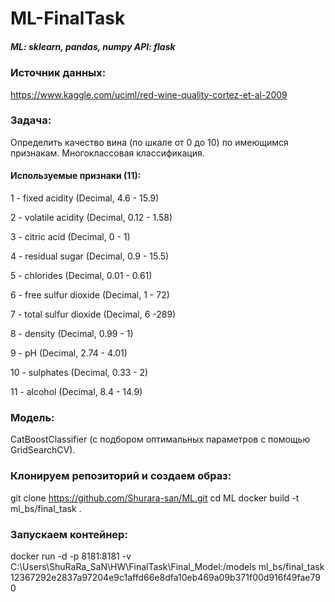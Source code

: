 # ML-FinalTask

##### ML: sklearn, pandas, numpy API: flask

### Источник данных: 
https://www.kaggle.com/uciml/red-wine-quality-cortez-et-al-2009

### Задача:
Определить качество вина (по шкале от 0 до 10) по имеющимся признакам. Многоклассовая классификация.

#### Используемые признаки (11):

1 - fixed acidity (Decimal, 4.6 - 15.9)

2 - volatile acidity (Decimal, 0.12 - 1.58)

3 - citric acid (Decimal, 0 - 1)

4 - residual sugar (Decimal, 0.9 - 15.5)

5 - chlorides (Decimal, 0.01 - 0.61)

6 - free sulfur dioxide (Decimal, 1 - 72)

7 - total sulfur dioxide (Decimal, 6 -289)

8 - density (Decimal, 0.99 - 1)

9 - pH (Decimal, 2.74 - 4.01)

10 - sulphates (Decimal, 0.33 - 2)

11 - alcohol (Decimal, 8.4 - 14.9)

### Модель:

CatBoostClassifier (с подбором оптимальных параметров с помощью GridSearchCV).

### Клонируем репозиторий и создаем образ:

git clone https://github.com/Shurara-san/ML.git
cd ML
docker build -t ml_bs/final_task .

### Запускаем контейнер:
docker run -d -p 8181:8181 -v C:\Users\ShuRaRa_SaN\HW\FinalTask\Final_Model:/models ml_bs/final_task
12367292e2837a97204e9c1affd66e8dfa10eb469a09b371f00d916f49fae790
